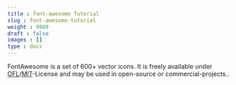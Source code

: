 ```yaml
---
title : font-awesome Tutorial
slug : font-awesome-tutorial
weight : 9989
draft : false
images : []
type : docs
---
```


FontAwesome is a set of 600+ vector icons. It is freely available under [OFL][1]/[MIT][2]-License  and may be used in open-source or commercial-projects..


  [1]: http://scripts.sil.org/
  [2]: http://opensource.org/licenses/mit-license.html

